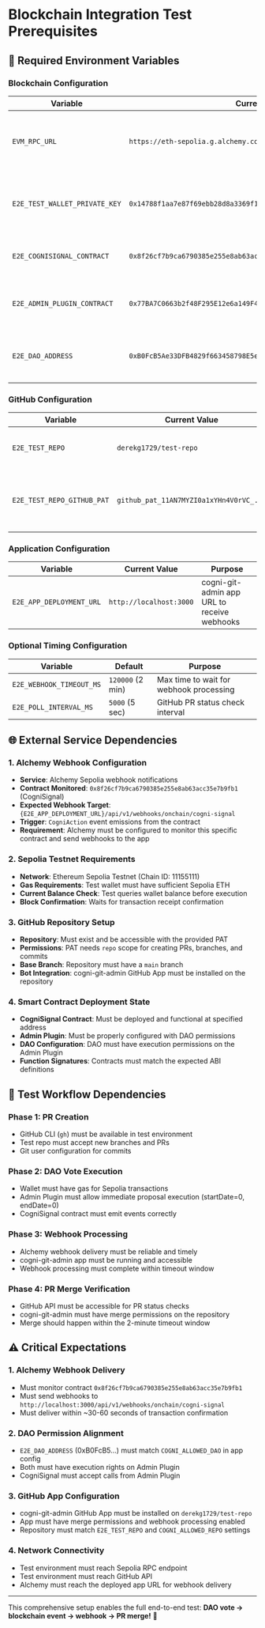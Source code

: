 # Blockchain Integration Test Prerequisites

## 🔧 Required Environment Variables

### Blockchain Configuration

| Variable | Current Value | Purpose |
|----------|---------------|---------|
| `EVM_RPC_URL` | `https://eth-sepolia.g.alchemy.com/v2/d-5ZoOLWfQQSzyHMauO3D` | Sepolia testnet RPC endpoint for blockchain interactions |
| `E2E_TEST_WALLET_PRIVATE_KEY` | `0x14788f1aa7e87f69ebb28d8a3369f1f55ffcfc3db349602f4041baaa0dde0ac1` | Test wallet private key (must have Sepolia ETH for gas) |
| `E2E_COGNISIGNAL_CONTRACT` | `0x8f26cf7b9ca6790385e255e8ab63acc35e7b9fb1` | CogniSignal contract address on Sepolia |
| `E2E_ADMIN_PLUGIN_CONTRACT` | `0x77BA7C0663b2f48F295E12e6a149F4882404B4ea` | Aragon Admin Plugin contract address |
| `E2E_DAO_ADDRESS` | `0xB0FcB5Ae33DFB4829f663458798E5e3843B21839` | DAO address that owns the Admin Plugin |

### GitHub Configuration  

| Variable | Current Value | Purpose |
|----------|---------------|---------|
| `E2E_TEST_REPO` | `derekg1729/test-repo` | GitHub repository for creating test PRs |
| `E2E_TEST_REPO_GITHUB_PAT` | `github_pat_11AN7MYZI0a1xYHn4V0rVC_...` | GitHub Personal Access Token with repo permissions |

### Application Configuration

| Variable | Current Value | Purpose |
|----------|---------------|---------|
| `E2E_APP_DEPLOYMENT_URL` | `http://localhost:3000` | cogni-git-admin app URL to receive webhooks |

### Optional Timing Configuration

| Variable | Default | Purpose |
|----------|---------|---------|
| `E2E_WEBHOOK_TIMEOUT_MS` | `120000` (2 min) | Max time to wait for webhook processing |
| `E2E_POLL_INTERVAL_MS` | `5000` (5 sec) | GitHub PR status check interval |

## 🌐 External Service Dependencies

### 1. Alchemy Webhook Configuration 

- **Service**: Alchemy Sepolia webhook notifications
- **Contract Monitored**: `0x8f26cf7b9ca6790385e255e8ab63acc35e7b9fb1` (CogniSignal)
- **Expected Webhook Target**: `{E2E_APP_DEPLOYMENT_URL}/api/v1/webhooks/onchain/cogni-signal`
- **Trigger**: `CogniAction` event emissions from the contract
- **Requirement**: Alchemy must be configured to monitor this specific contract and send webhooks to the app

### 2. Sepolia Testnet Requirements

- **Network**: Ethereum Sepolia Testnet (Chain ID: 11155111)
- **Gas Requirements**: Test wallet must have sufficient Sepolia ETH
- **Current Balance Check**: Test queries wallet balance before execution
- **Block Confirmation**: Waits for transaction receipt confirmation

### 3. GitHub Repository Setup

- **Repository**: Must exist and be accessible with the provided PAT
- **Permissions**: PAT needs `repo` scope for creating PRs, branches, and commits  
- **Base Branch**: Repository must have a `main` branch
- **Bot Integration**: cogni-git-admin GitHub App must be installed on the repository

### 4. Smart Contract Deployment State

- **CogniSignal Contract**: Must be deployed and functional at specified address
- **Admin Plugin**: Must be properly configured with DAO permissions
- **DAO Configuration**: DAO must have execution permissions on the Admin Plugin
- **Function Signatures**: Contracts must match the expected ABI definitions

## 🔄 Test Workflow Dependencies

### Phase 1: PR Creation

- GitHub CLI (`gh`) must be available in test environment
- Test repo must accept new branches and PRs
- Git user configuration for commits

### Phase 2: DAO Vote Execution  

- Wallet must have gas for Sepolia transactions
- Admin Plugin must allow immediate proposal execution (startDate=0, endDate=0)
- CogniSignal contract must emit events correctly

### Phase 3: Webhook Processing

- Alchemy webhook delivery must be reliable and timely
- cogni-git-admin app must be running and accessible
- Webhook processing must complete within timeout window

### Phase 4: PR Merge Verification

- GitHub API must be accessible for PR status checks
- cogni-git-admin must have merge permissions on the repository
- Merge should happen within the 2-minute timeout window

## ⚠️ Critical Expectations

### 1. Alchemy Webhook Delivery
- Must monitor contract `0x8f26cf7b9ca6790385e255e8ab63acc35e7b9fb1` 
- Must send webhooks to `http://localhost:3000/api/v1/webhooks/onchain/cogni-signal`
- Must deliver within ~30-60 seconds of transaction confirmation

### 2. DAO Permission Alignment
- `E2E_DAO_ADDRESS` (0xB0FcB5...) must match `COGNI_ALLOWED_DAO` in app config
- Both must have execution rights on Admin Plugin
- CogniSignal must accept calls from Admin Plugin

### 3. GitHub App Configuration
- cogni-git-admin GitHub App must be installed on `derekg1729/test-repo`
- App must have merge permissions and webhook processing enabled
- Repository must match `E2E_TEST_REPO` and `COGNI_ALLOWED_REPO` settings

### 4. Network Connectivity
- Test environment must reach Sepolia RPC endpoint
- Test environment must reach GitHub API  
- Alchemy must reach the deployed app URL for webhook delivery

---

This comprehensive setup enables the full end-to-end test: **DAO vote → blockchain event → webhook → PR merge!** 🎯